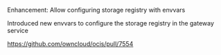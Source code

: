Enhancement: Allow configuring storage registry with envvars

Introduced new envvars to configure the storage registry in the gateway service

https://github.com/owncloud/ocis/pull/7554
